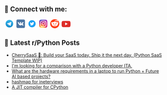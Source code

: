 ## 🔎 Connect with me:
[<img src="https://github.com/bullbesh/bullbesh/blob/main/images/Telegram.png" width="32" height="32" />](https://t.me/bullbesh)
[<img src="https://github.com/bullbesh/bullbesh/blob/main/images/VK.png" width="32" height="32" />](https://vk.com/bullbesh)
[<img src="https://github.com/bullbesh/bullbesh/blob/main/images/Twitter.png" width="32" height="32" />](https://twitter.com/bullbesh1)
[<img src="https://github.com/bullbesh/bullbesh/blob/main/images/Instagram.png" width="32" height="32" />](https://www.instagram.com/bullbesh)
[<img src="https://github.com/bullbesh/bullbesh/blob/main/images/Reddit.png" width="32" height="32" />](https://www.reddit.com/user/bullbesh)
[<img src="https://github.com/bullbesh/bullbesh/blob/main/images/YouTube.png" width="32" height="32" />](https://www.youtube.com/channel/UCtfjRs6uzgq5mfm8S06WTcg)

## 📕 Latest r/Python Posts
<!-- BLOG-POST-LIST:START -->
- [CherrySaaS 🌸: Build your SaaS today. Ship it the next day. &lpar;Python SaaS Template WIP&rpar;](https://www.reddit.com/r/Python/comments/1djhm6a/cherrysaas_build_your_saas_today_ship_it_the_next/)
- [I&#39;m looking for a comparison with a Python developer ITA.](https://www.reddit.com/r/Python/comments/1djh9ri/im_looking_for_a_comparison_with_a_python/)
- [What are the hardware requirements in a laptop to run Python + Future AI based projects?](https://www.reddit.com/r/Python/comments/1djfqwx/what_are_the_hardware_requirements_in_a_laptop_to/)
- [hashmap for ineterviews](https://www.reddit.com/r/Python/comments/1djegr4/hashmap_for_ineterviews/)
- [A JIT compiler for CPython](https://www.reddit.com/r/Python/comments/1djdy0z/a_jit_compiler_for_cpython/)
<!-- BLOG-POST-LIST:END -->
